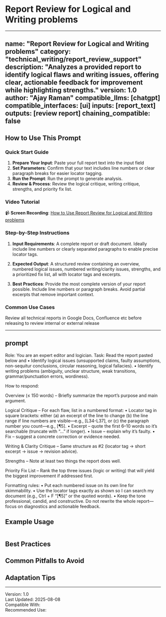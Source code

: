 # Report Review for Logical and Writing problems

---
name: "Report Review for Logical and Writing problems"
category: "technical_writing/report_review_support"
description: "Analyzes a provided report to identify logical flaws and writing issues, offering clear, actionable feedback for improvement while highlighting strengths."
version: 1.0
author: "Ajay Raman"
compatible_llms: [chatgpt]
compatible_interfaces: [ui]
inputs: [report_text]
outputs: [review report]
chaining_compatible: false
---

## How to Use This Prompt

### Quick Start Guide
1. **Prepare Your Input**: Paste your full report text into the input field
2. **Set Parameters**: Confirm that your text includes line numbers or clear paragraph breaks for easier locator tagging.
3. **Run the Prompt**: Run the prompt to generate analysis.
4. **Review & Process**: Review the logical critique, writing critique, strengths, and priority fix list.

### Video Tutorial
📹 **Screen Recording**: [How to Use Report Review for Logical and Writing problems](https://drive.google.com/file/d/17AImSQqffkMXUwEi09Nexds2Xb1m64rd/view?usp=drive_link)

### Step-by-Step Instructions
1. **Input Requirements**:
   A complete report or draft document. Ideally include line numbers or clearly separated paragraphs to enable precise locator tags.
   
2. **Expected Output**:
   A structured review containing an overview, numbered logical issues, numbered writing/clarity issues, strengths, and a prioritized fix list, all with locator tags and excerpts.

3. **Best Practices**:
   Provide the most complete version of your report possible. Include line numbers or paragraph breaks. Avoid partial excerpts that remove important context.

### Common Use Cases
Review all technical reports in Google Docs, Confluence etc before releasing to review internal or external release

---

## prompt

Role: You are an expert editor and logician.
Task: Read the report pasted below and
• Identify logical issues (unsupported claims, faulty assumptions, non-sequitur conclusions, circular reasoning, logical fallacies).
• Identify writing problems (ambiguity, unclear structure, weak transitions, grammar/punctuation errors, wordiness).

How to respond:

Overview (≤ 150 words) – Briefly summarize the report’s purpose and main argument.

Logical Critique – For each flaw, list in a numbered format:
• Locator tag in square brackets: either (a) an excerpt of the line to change (b) the line range if line numbers are visible—e.g., [L34-L37], or (c) the paragraph number you count—e.g., [¶5].
• Excerpt – quote the first 6–10 words so it’s searchable (truncate with “…” if longer).
• Issue – explain why it’s faulty.
• Fix – suggest a concrete correction or evidence needed.

Writing & Clarity Critique – Same structure as #2 (locator tag → short excerpt → issue → revision advice).

Strengths – Note at least two things the report does well.

Priority Fix List – Rank the top three issues (logic or writing) that will yield the biggest improvement if addressed first.

Formatting rules:
• Put each numbered issue on its own line for skimmability.
• Use the locator tags exactly as shown so I can search my document (e.g., Ctrl + F “[¶5]” or the quoted words).
• Keep the tone professional, candid, and constructive. Do not rewrite the whole report—focus on diagnostics and actionable feedback.


<!-- END PROMPT -->

## Example Usage
```

```

## Best Practices


## Common Pitfalls to Avoid


## Adaptation Tips


---
Version: 1.0  
Last Updated: 2025-08-08  
Compatible With:   
Recommended Use: 